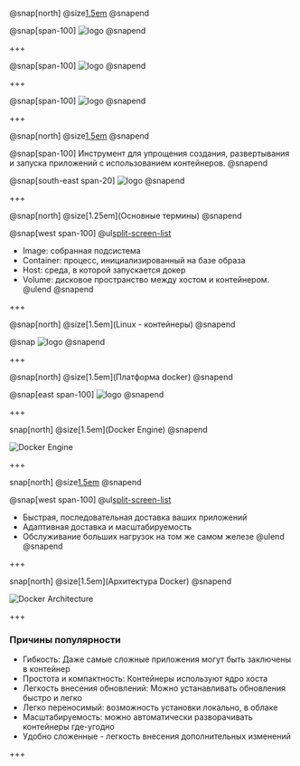@snap[north]
@size[1.5em](Docker)
@snapend

@snap[span-100]
![logo](images/Intro-to-Docker.png)
@snapend

+++

@snap[span-100]
![logo](images/ship.jpg)
@snapend

+++

@snap[span-100]
![logo](images/ship2.jpg)
@snapend

+++

@snap[north]
@size[1.5em](Docker)
@snapend

@snap[span-100]
Инструмент для упрощения создания, развертывания и запуска приложений с использованием контейнеров.
@snapend

@snap[south-east span-20]
![logo](images/docker-whales.png)
@snapend

+++

@snap[north]
@size[1.25em](Основные термины)
@snapend


@snap[west span-100]
@ul[split-screen-list](false)
  - Image: собранная подсистема
  - Container: процесс, инициализированный на базе образа
  - Host: среда, в которой запускается докер
  - Volume: дисковое пространство между хостом и контейнером.
@ulend
@snapend

+++

@snap[north]
@size[1.5em](Linux - контейнеры)
@snapend

@snap
![logo](images/containers.png)
@snapend

+++

@snap[north]
@size[1.5em](Платформа docker)
@snapend

@snap[east span-100]
![logo](images/container.jpg)
@snapend

+++

snap[north]
@size[1.5em](Docker Engine)
@snapend

![Docker Engine](images/engine.png)

+++

snap[north]
@size[1.5em](Применение)
@snapend

@snap[west span-100]
@ul[split-screen-list](false)
  - Быстрая, последовательная доставка ваших приложений
  - Адаптивная доставка и масштабируемость
  - Обслуживание больших нагрузок на том же самом железе
@ulend
@snapend

+++

snap[north]
@size[1.5em](Архитектура Docker)
@snapend

![Docker Architecture](images/architecture.png)

+++

### Причины популярности

- Гибкость: Даже самые сложные приложения могут быть заключены в контейнер
- Простота и компактность: Контейнеры используют ядро хоста
- Легкость внесения обновлений: Можно устанавливать обновления быстро и легко
- Легко переносимый: возможность установки локально, в облаке
- Масштабируемость: можно автоматически разворачивать контейнеры где-угодно 
- Удобно сложенные - легкость внесения дополнительных изменений





+++
